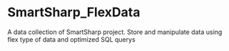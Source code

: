 # SmartSharp_FlexData
A data collection of SmartSharp project. Store and manipulate data using flex type of data and optimized SQL querys
